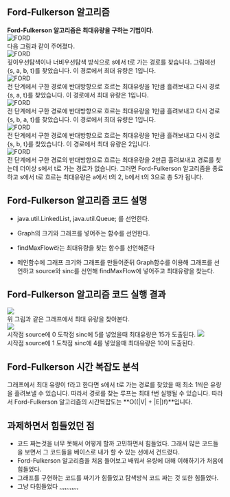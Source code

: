 ## Ford-Fulkerson 알고리즘
**Ford-Fulkerson 알고리즘은 최대유량을 구하는 기법이다.**  
![FORD](https://user-images.githubusercontent.com/101376856/165559378-c8f9cd16-7744-442b-afbd-9ae13fb31cd9.PNG)  
다음 그림과 같이 주어졌다.  
![FORD](https://user-images.githubusercontent.com/101376856/165559731-2c22c88b-dddf-415b-833c-7eddeb659059.PNG)  
깊이우선탐색이나 너비우선탐색 방식으로 s에서 t로 가는 경로를 찾습니다. 그림에선 {s, a, b, t}를 찾았습니다.  이 경로에서 최대 유량은 1입니다.   
![FORD](https://user-images.githubusercontent.com/101376856/165559754-0fa35005-5895-4247-b899-eec24e6f8392.PNG)  
전 단계에서 구한 경로에 반대방향으로 흐르는 최대유량을 1만큼 흘려보내고 다시 경로 {s, a, t}를 찾았습니다. 이 경로에서 최대 유량은 1입니다.  
![FORD](https://user-images.githubusercontent.com/101376856/165559782-d3475dd2-3537-447e-a2d5-7725f5a5f7b2.PNG)  
전 단계에서 구한 경로에 반대방향으로 흐르는 최대유량을 1만큼 흘려보내고 다시 경로 {s, b, a, t}를 찾았습니다. 이 경로에서 최대 유량은 1입니다.  
![FORD](https://user-images.githubusercontent.com/101376856/165559794-38722ed1-4951-484c-99f6-83d5e63399b2.PNG)  
전 단계에서 구한 경로에 반대방향으로 흐르는 최대유량을 1만큼 흘려보내고 다시 경로 {s, b, t}를 찾았습니다. 이 경로에서 최대 유량은 2입니다.  
![FORD](https://user-images.githubusercontent.com/101376856/165559810-3bf0094a-08df-4950-b6b3-94c228dd81ab.PNG)  
전 단계에서 구한 경로의 반대방향으로 흐르는 최대유량을 2만큼 흘려보내고 경로를 찾는데 더이상 s에서 t로 가는 경로가 없습니다. 그러면 Ford-Fulkerson 알고리즘을 종료하고 s에서 t로 흐르는 최대유량은 a에서 t의 2, b에서 t의 3으로 총 5가 됩니다.

## Ford-Fulkerson 알고리즘 코드 설명

* java.util.LinkedList, java.util.Queue; 를 선언한다.

* Graph의 크기와 그래프를 넣어주는 함수를 선언한다.

* findMaxFlow라는 최대유량을 찾는 함수를 선언해준다

* 메인함수에 그래프 크기와 그래프를 만들어준뒤 Graph함수를 이용해 그래프를 선언하고 source와 sinc를 선언해 findMaxFlow에 넣어주고 최대유량을 찾는다.


## Ford-Fulkerson 알고리즘 코드 실행 결과  
![](https://user-images.githubusercontent.com/101376856/165565260-6cd15bf4-714e-4014-934d-e1f02802e4f4.PNG)  
위 그림과 같은 그래프에서 최대 유량을 찾아본다.  
![](https://user-images.githubusercontent.com/101376856/165566344-830823ef-cdc1-41cc-9fa6-1dcc4ddafc3a.PNG)  
시작점 source에 0 도착점 sinc에 5를 넣었을때 최대유량은 15가 도출된다.
![](https://user-images.githubusercontent.com/101376856/165566363-230aa4cb-fd59-4b5b-8c56-37123255612e.PNG)  
시작점 source에 1 도착점 sinc에 4를 넣었을때 최대유량은 10이 도출된다.

## Ford-Fulkerson 시간 복잡도 분석

그래프에서 최대 유량이 f라고 한다면 s에서 t로 가는 경로를 찾았을 때 최소 1씩은 유량을 흘려보낼 수 있습니다. 따라서 경로를 찾는 루프는 최대 f번 실행될 수 있습니다. 따라서 Ford-Fulkerson 알고리즘의 시간복잡도는 **O((|V| + |E|)f)**입니다.

## 과제하면서 힘들었던 점

* 코드 짜는것을 너무 못해서 어떻게 할까 고민하면서 힘들었다. 그래서 많은 코드들을 보면서 그 코드들을 베이스로 내가 할 수 있는 선에서 건드렸다.
* Ford-Fulkerson 알고리즘을 처음 들어보고 배워서 유량에 대해 이해하기가 처음에 힘들었다.
* 그래프를 구현하는 코드를 짜기가 힘들었고 탐색방식 코드 짜는 것 또한 힘들었다.
* 그냥 다힘들었다 ,,,,,,,,,,,
